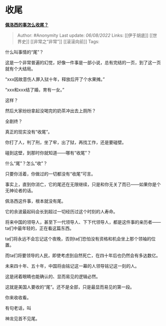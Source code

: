 # 收尾
[**佩洛西的事怎么收尾？**](https://afdian.net/p/296f8684144511ed9d7352540025c377)

> Author: #Anonymity 
> Last update: *06/08/2022* 
> Links: [[伊于胡底]] [[世界史]] [[非常之“非常”]] [[滚滚向前]]
> Tags: 

什么叫事情的“尾”？

  

这是一个非常普遍的幻觉，好像一件事是一部小说，总有完结的一页，到了这一页就有个大结局。

  

“xxx因故意伤人罪入狱十年，释放后开了个水果摊。”

  

“xxx和xxx结了婚，育有一女。”

  

这样？

  

然后大家纷纷拿起没喝完的奶茶冲出去上厕所？

  

全剧终？

  

真正的现实没有“收尾”。

  

你打了人，判了刑，坐了牢，出了狱，再找工作，还是要碰壁。

  

碰到这壁，到那时你就知道——哪有“收尾”？

什么“尾”？怎么“收”？

  

只要你活着，你做过的一切都没有“收尾”可言。

  

事实上，直到你消亡，它的尾还在无限继续，只是和你无关了而已——如果你是个无神论者的话。

  

佩洛西这件事，根本就没有尾。

  

它的余波最起码会长到超过一切经历过这个时刻的人寿命。

  

将来中国的领导人，甚至下一代领导人、下下代领导人，都是这件事的亲历者——ta们中最年轻的，正在看这篇东西。

  

ta们将永远不会忘记这个夜晚，否则ta们恐怕没有资格和机会坐上那个领袖的位置。

  

而ta们将要领导的人民，即使考虑到自然死亡，在四十年后也仍然会有多达数亿。

  

未来四十年、五十年，中国将由铭记这一幕的人领导铭记这一刻的人。

  

这是闭着眼睛也能确认的、显而易见的逻辑必然。

  

这就是美国人要收的“尾”。还不是全部，只是最显而易见的第一段。

  

你来收收看。

  

有句老话，叫

  

神龙见首不见尾。